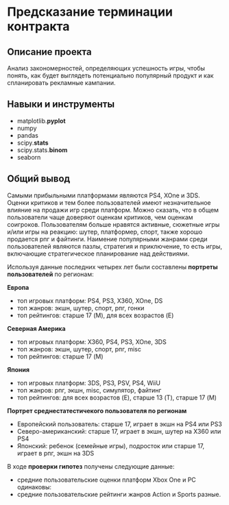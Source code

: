 # Предсказание терминации контракта
## Описание проекта
Анализ закономерностей, определяющих успешность игры, чтобы понять, как будет выглядеть потенциально популярный продукт и как спланировать рекламные кампании.
## Навыки и инструменты
- matplotlib.**pyplot**
- numpy
- pandas
- scipy.**stats**
- scipy.stats.**binom**
- seaborn
  
## Общий вывод
Самыми прибыльными платформами являются PS4, XOne и 3DS.
Оценки критиков и тем более пользователей имеют незначительное влияние на продажи игр среди платформ. Можно сказать, что в общем пользователи чаще доверяют оценкам критиков, чем оценкам соигроков.
Пользователям больше нравятся активные, сюжетные игры и/или игры на реакцию: шутер, платформер, спорт, также хорошо продается рпг и файтинги. Наимение популярными жанрами среди пользователей являются пазлы, стратегия и приключение, то есть игры, включающие стратегическое планирование над действиями.

Используя данные последних четырех лет были составлены **портреты пользователей** по регионам: 

**Европа**
- топ игровых платформ: PS4, PS3, X360, XOne, DS
- топ жанров: экшн, шутер, спорт, рпг, гонки
- топ рейтингов: старше 17 (M), для всех возрастов (E)

**Северная Америка**
- топ игровых платформ: X360, PS4, PS3, XOne, 3DS
- топ жанров: экшн, шутер, спорт, рпг, misc
- топ рейтингов: старше 17 (M)

**Япония**
- топ игровых платформ: 3DS, PS3, PSV, PS4, WiiU
- топ жанров: рпг, экшн, misc, симулятор, файтинг
- топ рейтингов: для всех возрастов (E), старше 13 (T), старше 17 (M)

**Портрет среднестатестичекого пользователя по регионам**

- Европейский пользователь: старше 17, играет в экшн на PS4 или PS3
- Северо-американский: старше 17, играет в экшн, шутер на X360 или PS4
- Японский: ребенок (семейные игры), подросток или старше 17, играет в рпг, экшн на 3DS

В ходе **проверки гипотез** получены следующие данные:
- средние пользовательские оценки платформ Xbox One и PC одинаковы:
- средние пользовательские рейтинги жанров Action и Sports разные.
